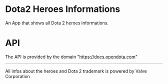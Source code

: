 # Dota2 Heroes Informations

An App that shows all Dota 2 heroes informations.


# API

The API is provided by the domain "https://docs.opendota.com"


-----------
All infos about the heroes and Dota 2 trademark is powered by Valve Corporation
